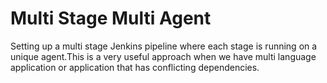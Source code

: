 # Multi Stage Multi Agent
Setting up a multi stage Jenkins pipeline where each stage is running on a unique agent.This is a very useful approach when we have multi language application or application that has conflicting dependencies.
